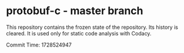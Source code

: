 # protobuf-c - master branch

This repository contains the frozen state of the repository.
Its history is cleared. It is used only for static code
analysis with Codacy.

Commit Time: 1728524947